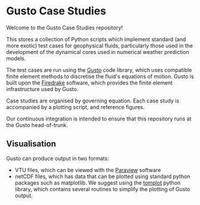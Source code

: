 # Gusto Case Studies

Welcome to the Gusto Case Studies repository!

This stores a collection of Python scripts which implement standard (and more exotic) test cases for geophysical fluids, particularly those used in the development of the dynamical cores used in numerical weather prediction models.

The test cases are run using the [Gusto](https://www.firedrakeproject.org/gusto/) code library, which uses compatible finite element methods to discretise the fluid's equations of motion.
Gusto is built upon the [Firedrake](https://www.firedrakeproject.org/) software, which provides the finite element infrastructure used by Gusto.

Case studies are organised by governing equation. Each case study is accompanied by a plotting script, and reference figures.

Our continuous integration is intended to ensure that this repository runs at the Gusto head-of-trunk.

## Visualisation

Gusto can produce output in two formats:
- VTU files, which can be viewed with the [Paraview](https://www.paraview.org/) software
- netCDF files, which has data that can be plotted using standard python packages such as matplotlib. We suggest using the [tomplot](https://github.com/tommbendall/tomplot) python library, which contains several routines to simplify the plotting of Gusto output.

